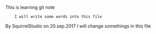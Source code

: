 This is learning git note 
        
        I will write some words into this file 

By SquirrelStudio on 20.sep.2017
I will change somethings in this file 
